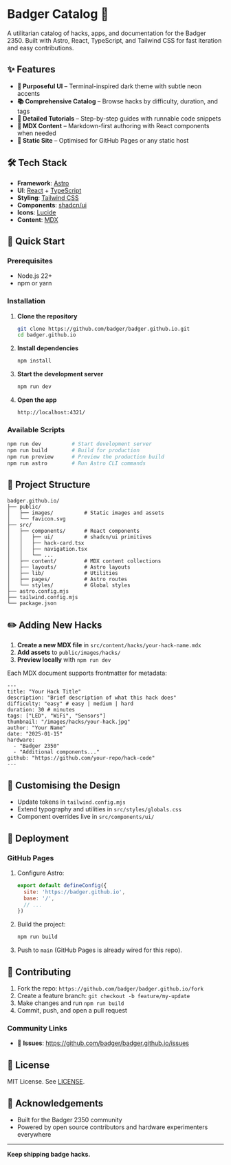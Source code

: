 # Badger Catalog 🚀

A utilitarian catalog of hacks, apps, and documentation for the Badger 2350. Built with Astro, React, TypeScript, and Tailwind CSS for fast iteration and easy contributions.

## ✨ Features

- **🎨 Purposeful UI** – Terminal-inspired dark theme with subtle neon accents
- **📚 Comprehensive Catalog** – Browse hacks by difficulty, duration, and tags
- **📖 Detailed Tutorials** – Step-by-step guides with runnable code snippets
- **📝 MDX Content** – Markdown-first authoring with React components when needed
- **🚀 Static Site** – Optimised for GitHub Pages or any static host

## 🛠️ Tech Stack

- **Framework**: [Astro](https://astro.build/)
- **UI**: [React](https://react.dev/) + [TypeScript](https://www.typescriptlang.org/)
- **Styling**: [Tailwind CSS](https://tailwindcss.com/)
- **Components**: [shadcn/ui](https://ui.shadcn.com/)
- **Icons**: [Lucide](https://lucide.dev/)
- **Content**: [MDX](https://mdxjs.com/)

## 🚦 Quick Start

### Prerequisites

- Node.js 22+
- npm or yarn

### Installation

1. **Clone the repository**
   ```bash
   git clone https://github.com/badger/badger.github.io.git
   cd badger.github.io
   ```
2. **Install dependencies**
   ```bash
   npm install
   ```
3. **Start the development server**
   ```bash
   npm run dev
   ```
4. **Open the app**
   ```
   http://localhost:4321/
   ```

### Available Scripts

```bash
npm run dev          # Start development server
npm run build        # Build for production
npm run preview      # Preview the production build
npm run astro        # Run Astro CLI commands
```

## 📁 Project Structure

```
badger.github.io/
├── public/
│   ├── images/          # Static images and assets
│   └── favicon.svg
├── src/
│   ├── components/      # React components
│   │   ├── ui/          # shadcn/ui primitives
│   │   ├── hack-card.tsx
│   │   ├── navigation.tsx
│   │   └── ...
│   ├── content/         # MDX content collections
│   ├── layouts/         # Astro layouts
│   ├── lib/             # Utilities
│   ├── pages/           # Astro routes
│   └── styles/          # Global styles
├── astro.config.mjs
├── tailwind.config.mjs
└── package.json
```

## ✏️ Adding New Hacks

1. **Create a new MDX file** in `src/content/hacks/your-hack-name.mdx`
2. **Add assets** to `public/images/hacks/`
3. **Preview locally** with `npm run dev`

Each MDX document supports frontmatter for metadata:

```mdx
---
title: "Your Hack Title"
description: "Brief description of what this hack does"
difficulty: "easy" # easy | medium | hard
duration: 30 # minutes
tags: ["LED", "WiFi", "Sensors"]
thumbnail: "/images/hacks/your-hack.jpg"
author: "Your Name"
date: "2025-01-15"
hardware:
  - "Badger 2350"
  - "Additional components..."
github: "https://github.com/your-repo/hack-code"
---
```

## 🎨 Customising the Design

- Update tokens in `tailwind.config.mjs`
- Extend typography and utilities in `src/styles/globals.css`
- Component overrides live in `src/components/ui/`

## 🚀 Deployment

### GitHub Pages

1. Configure Astro:
   ```js
   export default defineConfig({
     site: 'https://badger.github.io',
     base: '/',
     // ...
   })
   ```
2. Build the project:
   ```bash
   npm run build
   ```
3. Push to `main` (GitHub Pages is already wired for this repo).

## 🤝 Contributing

1. Fork the repo: `https://github.com/badger/badger.github.io/fork`
2. Create a feature branch: `git checkout -b feature/my-update`
3. Make changes and run `npm run build`
4. Commit, push, and open a pull request

### Community Links

- 🐛 **Issues**: <https://github.com/badger/badger.github.io/issues>

## 📄 License

MIT License. See [LICENSE](LICENSE).

## 🙏 Acknowledgements

- Built for the Badger 2350 community
- Powered by open source contributors and hardware experimenters everywhere

---

**Keep shipping badge hacks.**
